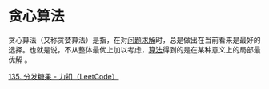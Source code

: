 # 贪心算法

贪心算法（又称贪婪算法）是指，在对[问题求解](https://baike.baidu.com/item/问题求解/6693186)时，总是做出在当前看来是最好的选择。也就是说，不从整体最优上加以考虑，[算法](https://baike.baidu.com/item/算法/209025)得到的是在某种意义上的局部最优解 。

[135. 分发糖果 - 力扣（LeetCode）](https://leetcode.cn/problems/candy/solutions/533150/fen-fa-tang-guo-by-leetcode-solution-f01p/?envType=study-plan-v2&envId=top-interview-150)